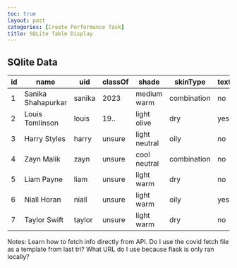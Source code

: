 ```yaml
---
toc: true
layout: post
categories: [Create Performance Task]
title: SQLite Table Display
---
```


<h2>SQlite Data</h2>

| id | name | uid | classOf | shade | skinType | texture |
| ----------- | ----------- | ----------- | ----------- | ----------- | ----------- | ----------- |
| 1 | Sanika Shahapurkar | sanika | 2023 | medium warm | combination | no |
| 2 | Louis Tomlinson | louis | 19.. | light olive | dry | yes |
| 3 | Harry Styles | harry | unsure | light neutral | oily | no |
| 4 | Zayn Malik | zayn | unsure | cool neutral | combination | no |
| 5 | Liam Payne | liam | unsure | light warm | dry | no |
| 6 | Niall Horan | niall | unsure | light warm | oily | yes |
| 7 | Taylor Swift | taylor | unsure | light warm | dry | no |

Notes:
Learn how to fetch info directly from API. Do I use the covid fetch file as a template from last tri? What URL do I use because flask is only ran locally?

